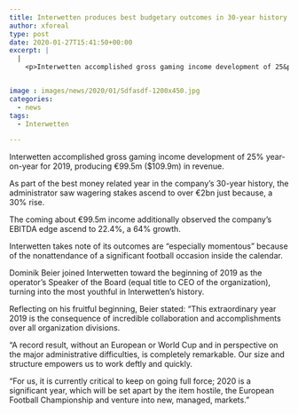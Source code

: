 ```yaml
---
title: Interwetten produces best budgetary outcomes in 30-year history with 99 5m revenue
author: xforeal 
type: post
date: 2020-01-27T15:41:50+00:00
excerpt: |
  |
    <p>Interwetten accomplished gross gaming income development of 25&percnt; year-on-year for 2019, creating &euro;99 </p>


image : images/news/2020/01/Sdfasdf-1200x450.jpg
categories:
  - news
tags:
  - Interwetten

---
```

Interwetten accomplished gross gaming income development of 25% year-on-year for 2019, producing €99.5m ($109.9m) in revenue.

As part of the best money related year in the company’s 30-year history, the administrator saw wagering stakes ascend to over €2bn just because, a 30% rise.

The coming about €99.5m income additionally observed the company’s EBITDA edge ascend to 22.4%, a 64% growth.

Interwetten takes note of its outcomes are “especially momentous” because of the nonattendance of a significant football occasion inside the calendar.

Dominik Beier joined Interwetten toward the beginning of 2019 as the operator’s Speaker of the Board (equal title to CEO of the organization), turning into the most youthful in Interwetten’s history.

Reflecting on his fruitful beginning, Beier stated: “This extraordinary year 2019 is the consequence of incredible collaboration and accomplishments over all organization divisions.

“A record result, without an European or World Cup and in perspective on the major administrative difficulties, is completely remarkable. Our size and structure empowers us to work deftly and quickly.

“For us, it is currently critical to keep on going full force; 2020 is a significant year, which will be set apart by the item hostile, the European Football Championship and venture into new, managed, markets.”